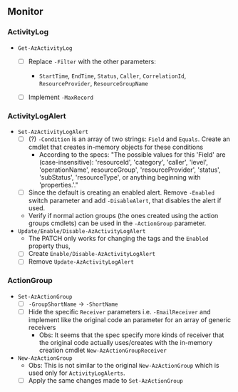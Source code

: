 ## Monitor

### ActivityLog

* `Get-AzActivityLog`
    - [ ] Replace `-Filter` with the other parameters:
        - `StartTime`, `EndTime`, `Status`, `Caller`, `CorrelationId`, `ResourceProvider`, `ResourceGroupName`
    - [ ] Implement `-MaxRecord`


### ActivityLogAlert

* `Set-AzActivityLogAlert`
    - [ ] (?) `-Condition` is an array of two strings: `Field` and `Equals`. Create an cmdlet that creates in-memory objects for these conditions
        - According to the specs: "The possible values for this 'Field' are (case-insensitive): 'resourceId', 'category', 'caller', 'level', 'operationName', resourceGroup', 'resourceProvider', 'status', 'subStatus', 'resourceType', or anything beginning with 'properties.'."
    - [ ] Since the default is creating an enabled alert. Remove `-Enabled` switch parameter and add `-DisableAlert`, that disables the alert if used.
    - Verify if normal action groups (the ones created using the action groups cmdlets) can be used in the `-ActionGroup` parameter.
* `Update/Enable/Disable-AzActivityLogAlert`
    - The PATCH only works for changing the tags and the `Enabled` property thus,
    - [ ] Create `Enable/Disable-AzActivityLogAlert`
    - [ ] Remove `Update-AzActivityLogAlert`

### ActionGroup

* `Set-AzActionGroup`
    - [ ] `-GroupShortName` -> `-ShortName`
    - [ ] Hide the specific `Receiver` parameters i.e. `-EmailReceiver` and implement like the original code an parameter for an array of generic receivers
        - Obs: It seems that the spec specify more kinds of receiver that the original code actually uses/creates with the in-memory creation cmdlet `New-AzActionGroupReceiver`
* `New-AzActionGroup`
    - Obs: This is not similar to the original `New-AzActionGroup` which is used only for `ActivityLogAlerts`.
    - [ ] Apply the same changes made to `Set-AzActionGroup`
